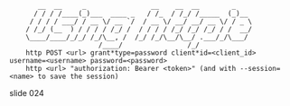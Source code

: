           __  __     _                __    __  __        _
          / / / /____(_)___  ____ _   / /_  / /_/ /_____  (_)__
         / / / / ___/ / __ \/ __ `/  / __ \/ __/ __/ __ \/ / _ \
        / /_/ (__  ) / / / / /_/ /  / / / / /_/ /_/ /_/ / /  __/
        \____/____/_/_/ /_/\__, /  /_/ /_/\__/\__/ .___/_/\___/
                          /____/                /_/
        http POST <url> grant*type=password client*id=<client_id> username=<username> password=<password>
        http <url> "authorization: Bearer <token>" (and with --session=<name> to save the session)

















































































slide 024
